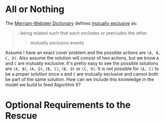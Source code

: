 # All or Nothing

The [Merriam-Webster Dictionary](https://www.merriam-webster.com/) defines [mutually exclusive](https://www.merriam-webster.com/dictionary/mutually%20exclusive) as:

> : being related such that each excludes or precludes the other
>> _mutually exclusive_ events

Assume I have an exact cover problem and the possible actions are `(A, B, C, D)`. Also assume the solution will consist of two actions, but we know `A` and `C` are mutually exclusive. It's pretty easy to see the possible solutions are `(A, B)`, `(A, D)`, `(B, C)`, `(B, D)` or `(C, D)`. It is not possible for `(A, C)` to be a proper solution since `A` and `C` are mutually exclusive and cannot both be part of the same solution. How can we include this knowledge in the model we build to feed Algorithm X?

# Optional Requirements to the Rescue

